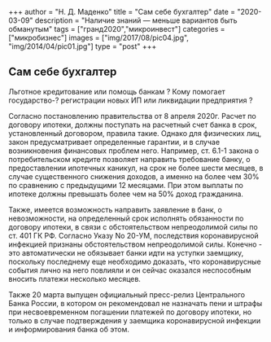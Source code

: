 +++
author = "Н. Д. Маденко"
title = "Сам себе бухгалтер"
date = "2020-03-09"
description = "Наличие знаний — меньше вариантов быть обманутым"
tags = ["гранд2020","микроинвест"]
categories = ["микробизнес"]
images = ["img/2017/08/pic04.jpg", "img/2014/04/pic01.jpg"]
type = "post"
+++


## Сам себе бухгалтер

Льготное кредитование или помощь банкам ? Кому помогает государство-? регистрации новых ИП или ликвидации предприятия ?

Согласно  постановлению правительства от 8 апреля 2020г.  Расчет по договору ипотеки, должны поступать на расчетный счет банка в срок, установленный договором, правила такие.  Однако для физических лиц, закон предусматривает определенные гарантии, и в случае возникновения финансовых проблем него. Например, ст. 6.1-1 закона о потребительском кредите позволяет направить требование банку, о предоставлении ипотечных каникул, на срок не более шести месяцев, в случае существенного снижения доходов, а именно на более чем 30% по сравнению с предыдущими 12 месяцами. При этом выплаты по ипотеке должны превышать более чем на 50% доход гражданина.

Также, имеется возможность направить заявление в банк, о невозможности, на определенный срок исполнять обязанности по договору ипотеки, в связи с обстоятельством непреодолимой силы по ст. 401 ГК РФ.
Согласно Указу  No 20-УМ, последствия коронавирусной инфекцией признаны обстоятельством непреодолимой силы. Конечно - это автоматически не обязывает банки идти на уступки заемщику, поскольку последнему еще необходимо доказать, что коронавирусные события лично на него повлияли и он сейчас оказался неспособным вносить платежи несколько месяцев.

Также 20 марта выпущен официальный пресс-релиз Центрального Банка России, в котором он рекомендовал не назначать пени и штрафы при несвоевременном погашении платежей по договору ипотеки, но только в случае подтверждения у заемщика коронавирусной инфекции и информирования банка об этом.

